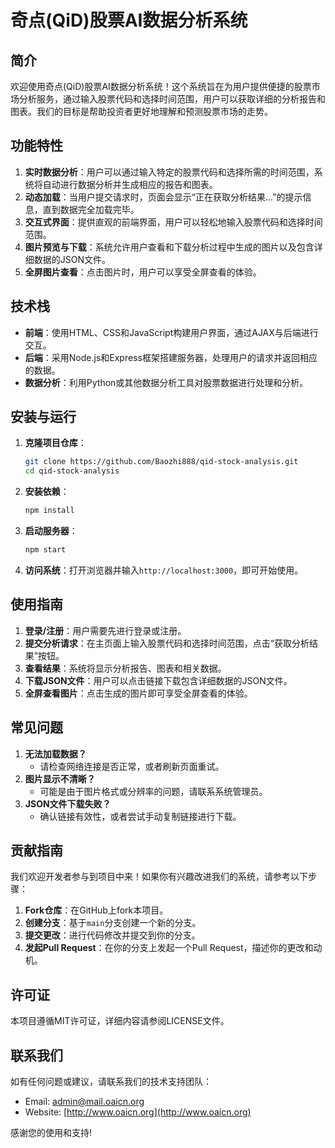 # 奇点(QiD)股票AI数据分析系统

## 简介

欢迎使用奇点(QiD)股票AI数据分析系统！这个系统旨在为用户提供便捷的股票市场分析服务，通过输入股票代码和选择时间范围，用户可以获取详细的分析报告和图表。我们的目标是帮助投资者更好地理解和预测股票市场的走势。

## 功能特性

1. **实时数据分析**：用户可以通过输入特定的股票代码和选择所需的时间范围，系统将自动进行数据分析并生成相应的报告和图表。
2. **动态加载**：当用户提交请求时，页面会显示“正在获取分析结果...”的提示信息，直到数据完全加载完毕。
3. **交互式界面**：提供直观的前端界面，用户可以轻松地输入股票代码和选择时间范围。
4. **图片预览与下载**：系统允许用户查看和下载分析过程中生成的图片以及包含详细数据的JSON文件。
5. **全屏图片查看**：点击图片时，用户可以享受全屏查看的体验。

## 技术栈

- **前端**：使用HTML、CSS和JavaScript构建用户界面，通过AJAX与后端进行交互。
- **后端**：采用Node.js和Express框架搭建服务器，处理用户的请求并返回相应的数据。
- **数据分析**：利用Python或其他数据分析工具对股票数据进行处理和分析。

## 安装与运行

1. **克隆项目仓库**：

   ```bash
   git clone https://github.com/Baozhi888/qid-stock-analysis.git
   cd qid-stock-analysis
   ```

2. **安装依赖**：

   ```bash
   npm install
   ```

3. **启动服务器**：

   ```bash
   npm start
   ```

4. **访问系统**：打开浏览器并输入`http://localhost:3000`，即可开始使用。

## 使用指南

1. **登录/注册**：用户需要先进行登录或注册。
2. **提交分析请求**：在主页面上输入股票代码和选择时间范围，点击“获取分析结果”按钮。
3. **查看结果**：系统将显示分析报告、图表和相关数据。
4. **下载JSON文件**：用户可以点击链接下载包含详细数据的JSON文件。
5. **全屏查看图片**：点击生成的图片即可享受全屏查看的体验。

## 常见问题

1. **无法加载数据？**
   - 请检查网络连接是否正常，或者刷新页面重试。
2. **图片显示不清晰？**
   - 可能是由于图片格式或分辨率的问题，请联系系统管理员。
3. **JSON文件下载失败？**
   - 确认链接有效性，或者尝试手动复制链接进行下载。

## 贡献指南

我们欢迎开发者参与到项目中来！如果你有兴趣改进我们的系统，请参考以下步骤：

1. **Fork仓库**：在GitHub上fork本项目。
2. **创建分支**：基于`main`分支创建一个新的分支。
3. **提交更改**：进行代码修改并提交到你的分支。
4. **发起Pull Request**：在你的分支上发起一个Pull Request，描述你的更改和动机。

## 许可证

本项目遵循MIT许可证，详细内容请参阅LICENSE文件。

## 联系我们

如有任何问题或建议，请联系我们的技术支持团队：

- Email: <admin@mail.oaicn.org>
- Website: [http://www.oaicn.org](http://www.oaicn.org)

感谢您的使用和支持!
